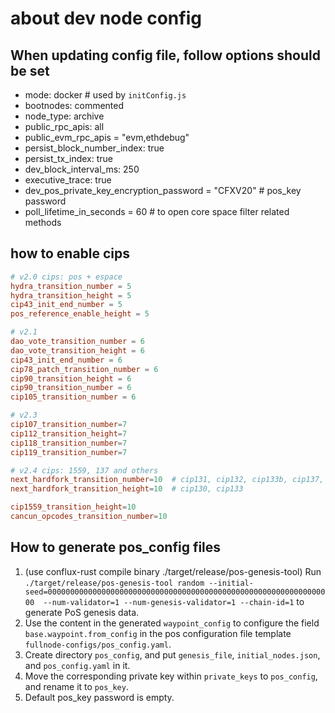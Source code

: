 # about dev node config

## When updating config file, follow options should be set

* mode: docker  # used by `initConfig.js`
* bootnodes: commented
* node_type: archive
* public_rpc_apis: all
* public_evm_rpc_apis = "evm,ethdebug"
* persist_block_number_index: true
* persist_tx_index: true
* dev_block_interval_ms: 250
* executive_trace: true
* dev_pos_private_key_encryption_password = "CFXV20" # pos_key password
* poll_lifetime_in_seconds = 60 # to open core space filter related methods

## how to enable cips

```toml
# v2.0 cips: pos + espace
hydra_transition_number = 5
hydra_transition_height = 5
cip43_init_end_number = 5
pos_reference_enable_height = 5

# v2.1
dao_vote_transition_number = 6
dao_vote_transition_height = 6
cip43_init_end_number = 6
cip78_patch_transition_number = 6
cip90_transition_height = 6
cip90_transition_number = 6
cip105_transition_number = 6

# v2.3
cip107_transition_number=7
cip112_transition_height=7
cip118_transition_number=7
cip119_transition_number=7

# v2.4 cips: 1559, 137 and others
next_hardfork_transition_number=10  # cip131, cip132, cip133b, cip137, cip144, cip145
next_hardfork_transition_height=10  # cip130, cip133

cip1559_transition_height=10
cancun_opcodes_transition_number=10
```

## How to generate pos_config files

1. (use conflux-rust compile binary ./target/release/pos-genesis-tool) Run `./target/release/pos-genesis-tool random --initial-seed=0000000000000000000000000000000000000000000000000000000000000000  --num-validator=1 --num-genesis-validator=1 --chain-id=1` to generate PoS genesis data.
2. Use the content in the generated `waypoint_config` to configure the field `base.waypoint.from_config` in the pos configuration file template `fullnode-configs/pos_config.yaml`.
3. Create directory `pos_config`, and put `genesis_file`, `initial_nodes.json`, and `pos_config.yaml` in it.
4. Move the corresponding private key within `private_keys` to `pos_config`, and rename it to `pos_key`.
5. Default pos_key password is empty.

